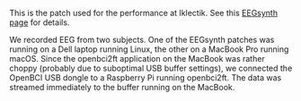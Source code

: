 This is the patch used for the performance at Iklectik.
See this [EEGsynth page](http://www.eegsynth.org/?p=1432) for details.

We recorded EEG from two subjects. One of the EEGsynth patches was running on a
Dell laptop running Linux, the other on a MacBook Pro running macOS. Since the
openbci2ft application on the MacBook was rather choppy (probably due to
suboptimal USB buffer settings), we connected the OpenBCI USB dongle to a
Raspberry Pi running openbci2ft. The data was streamed immediately to the
buffer running on the MacBook.
